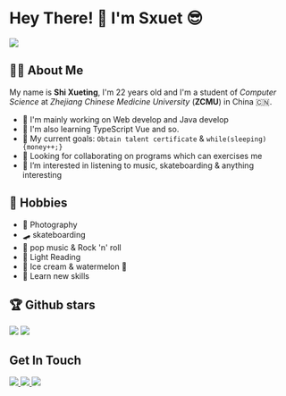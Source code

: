 <!-- 
  emoji：https://github.com/ikatyang/emoji-cheat-sheet/blob/master/README.md 
  profile：https://github.com/antonkomarev/github-profile-views-counter
  readme-stats：https://github.com/anuraghazra/github-readme-stats
-->
# Hey There! :wave: I'm Sxuet :sunglasses:
![](https://komarev.com/ghpvc/?username=1065464173&color=ff69b4)

## :pouting_woman:  About Me

My name is **Shi Xueting**, I'm 22 years old and I'm a student of *Computer Science* at *Zhejiang Chinese Medicine University* (**ZCMU**) in China :cn:.

*  :muscle: I'm mainly working on Web develop and Java develop
*  :rocket: I'm also learning TypeScript Vue and so.
*  :tada: My current goals: `Obtain talent certificate` & `while(sleeping){money++;}`
*  :beers: Looking for collaborating on programs which can exercises me
*  :full_moon_with_face: I’m interested in listening to music, skateboarding & anything interesting

## :rainbow: Hobbies

* :night_with_stars: Photography
* :skateboard: skateboarding
* :guitar: pop music & Rock 'n' roll
* :book: Light Reading 
* :shaved_ice: Ice cream & watermelon :tongue:
* :star2: Learn new skills

## :trophy: Github stars

<div> <!-- align="center"-->
  <img  src="https://github-readme-stats.vercel.app/api?username=1065464173&show_icons=true&icon_color=CE1D2D&text_color=718096&bg_color=ffffff&hide_title=true" />
  <img src="https://github-readme-stats.vercel.app/api/top-langs/?username=1065464173&layout=compact" />
</div>

##  Get In Touch

<!-- My Blog -->

<a href="https://sxuet.top/" target="_blank"> 
<img src="https://img.shields.io/badge/Blog-Sxuet%20House-red">
</a>

<!-- Github -->
<a href="https://github.com/1065464173" target="_blank"> 
<img src="https://img.shields.io/badge/Github-1065464173-%2324292F">
</a>

<!-- Gitee -->
<a href="https://gitee.com/sxuet" target="_blank"> 
<img src="https://img.shields.io/badge/Gitee-sxuet-%23C71D23">
</a>

